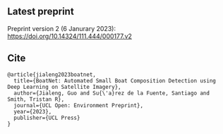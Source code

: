 ## Latest preprint
Preprint version 2 (6 Janurary 2023): https://doi.org/10.14324/111.444/000177.v2


## Cite
```cite
@article{jialeng2023boatnet,
  title={BoatNet: Automated Small Boat Composition Detection using Deep Learning on Satellite Imagery},
  author={Jialeng, Guo and Su{\'a}rez de la Fuente, Santiago and Smith, Tristan R},
  journal={UCL Open: Environment Preprint},
  year={2023},
  publisher={UCL Press}
}
```
